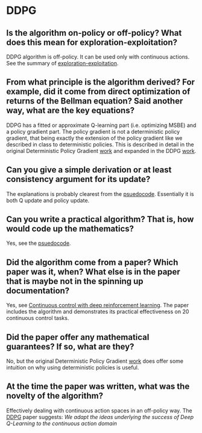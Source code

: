 # DDPG

## Is the algorithm on-policy or off-policy? What does this mean for exploration-exploitation? 
DDPG algorithm is off-policy. It can be used only with continuous actions. See the summary of [exploration-exploitation](https://spinningup.openai.com/en/latest/algorithms/ddpg.html#exploration-vs-exploitation).
## From what principle is the algorithm derived? For example, did it come from direct optimization of returns of the Bellman equation? Said another way, what are the key equations?
DDPG has a fitted or approximate Q-learning part (i.e. optimizing MSBE) and a policy gradient part. The policy gradient is not a deterministic policy gradient, that being exactly the
extension of the policy gradient like we described in class to deterministic policies. This is described in detail in the original Deterministic Policy Gradient [work](http://proceedings.mlr.press/v32/silver14.pdf) and expanded in the DDPG [work](https://arxiv.org/pdf/1509.02971.pdf).
## Can you give a simple derivation or at least consistency argument for its update?
The explanations is probably clearest from the [psuedocode](https://spinningup.openai.com/en/latest/algorithms/ddpg.html#pseudocode). Essentially it is both Q update and policy update.
## Can you write a practical algorithm? That is, how would code up the mathematics?
Yes, see the [psuedocode](https://spinningup.openai.com/en/latest/algorithms/ddpg.html#pseudocode).
## Did the algorithm come from a paper? Which paper was it, when? What else is in the paper that is maybe not in the spinning up documentation?
Yes, see [Continuous control with deep reinforcement learning](https://arxiv.org/abs/1509.02971). The paper includes the algorithm and demonstrates its practical effectiveness on 20 continuous control tasks.
## Did the paper offer any mathematical guarantees? If so, what are they?
No, but the original Deterministic Policy Gradient [work](http://proceedings.mlr.press/v32/silver14.pdf) does offer some intuition on why using deterministic policies is useful.
## At the time the paper was written, what was the novelty of the algorithm?
Effectively dealing with continuous action spaces in an off-policy way. The [DDPG](https://arxiv.org/abs/1509.02971) paper suggests: *We adapt the ideas underlying the success of Deep Q-Learning 
to the continuous action domain*

